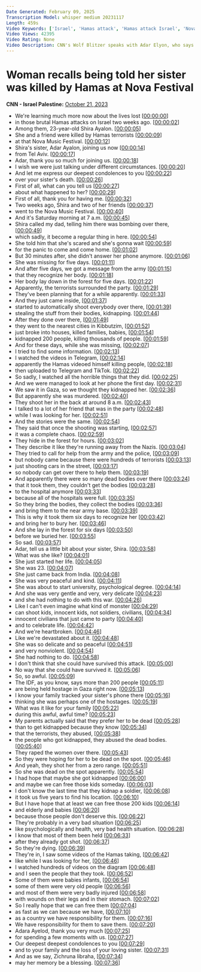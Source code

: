 ```yaml
---
Date Generated: February 09, 2025
Transcription Model: whisper medium 20231117
Length: 459s
Video Keywords: ['Israel', 'Hamas attack', 'Hamas attack Israel', 'Nova festival', 'Nova Festival Israel', 'Israeli Defense Forces', 'IDF', 'Israel Hamas victims', 'Israel Hamas war', 'Wolf Blitzer', 'Adar Elyon']
Video Views: 42395
Video Rating: None
Video Description: CNN's Wolf Blitzer speaks with Adar Elyon, who says the Israel Defense Forces used DNA to identify her sister as a victim of the Hamas attack at the Nova Festival. #CNN #News
---
```


# Woman recalls being told her sister was killed by Hamas at Nova Festival
**CNN - Israel Palestine:** [October 21, 2023](https://www.youtube.com/watch?v=SR_EAWjPUM0)
*  We're learning much more now about the lives lost [[00:00:00](https://www.youtube.com/watch?v=SR_EAWjPUM0&t=0.0s)]
*  in those brutal Hamas attacks on Israel two weeks ago. [[00:00:02](https://www.youtube.com/watch?v=SR_EAWjPUM0&t=2.3000000000000003s)]
*  Among them, 23-year-old Shira Ayalon. [[00:00:05](https://www.youtube.com/watch?v=SR_EAWjPUM0&t=5.94s)]
*  She and a friend were killed by Hamas terrorists [[00:00:09](https://www.youtube.com/watch?v=SR_EAWjPUM0&t=9.84s)]
*  at that Nova Music Festival. [[00:00:12](https://www.youtube.com/watch?v=SR_EAWjPUM0&t=12.44s)]
*  Shira's sister, Adar Ayalon, joining us now [[00:00:14](https://www.youtube.com/watch?v=SR_EAWjPUM0&t=14.620000000000001s)]
*  from Tel Aviv. [[00:00:17](https://www.youtube.com/watch?v=SR_EAWjPUM0&t=17.080000000000002s)]
*  Adar, thank you so much for joining us. [[00:00:18](https://www.youtube.com/watch?v=SR_EAWjPUM0&t=18.22s)]
*  I wish we were just talking under different circumstances. [[00:00:20](https://www.youtube.com/watch?v=SR_EAWjPUM0&t=20.02s)]
*  And let me express our deepest condolences to you [[00:00:22](https://www.youtube.com/watch?v=SR_EAWjPUM0&t=22.92s)]
*  over your sister's death. [[00:00:26](https://www.youtube.com/watch?v=SR_EAWjPUM0&t=26.12s)]
*  First of all, what can you tell us [[00:00:27](https://www.youtube.com/watch?v=SR_EAWjPUM0&t=27.72s)]
*  about what happened to her? [[00:00:29](https://www.youtube.com/watch?v=SR_EAWjPUM0&t=29.02s)]
*  First of all, thank you for having me. [[00:00:32](https://www.youtube.com/watch?v=SR_EAWjPUM0&t=32.8s)]
*  Two weeks ago, Shira and two of her friends [[00:00:37](https://www.youtube.com/watch?v=SR_EAWjPUM0&t=37.36s)]
*  went to the Nova Music Festival. [[00:00:40](https://www.youtube.com/watch?v=SR_EAWjPUM0&t=40.5s)]
*  And it's Saturday morning at 7 a.m. [[00:00:45](https://www.youtube.com/watch?v=SR_EAWjPUM0&t=45.28s)]
*  Shira called my dad, telling him there was bombing over there, [[00:00:49](https://www.youtube.com/watch?v=SR_EAWjPUM0&t=49.58s)]
*  which sadly, it become a regular thing in here. [[00:00:54](https://www.youtube.com/watch?v=SR_EAWjPUM0&t=54.739999999999995s)]
*  She told him that she's scared and she's gonna wait [[00:00:59](https://www.youtube.com/watch?v=SR_EAWjPUM0&t=59.64s)]
*  for the panic to come and come home. [[00:01:02](https://www.youtube.com/watch?v=SR_EAWjPUM0&t=62.94s)]
*  But 30 minutes after, she didn't answer her phone anymore. [[00:01:06](https://www.youtube.com/watch?v=SR_EAWjPUM0&t=66.25999999999999s)]
*  She was missing for five days. [[00:01:11](https://www.youtube.com/watch?v=SR_EAWjPUM0&t=71.46s)]
*  And after five days, we got a message from the army [[00:01:15](https://www.youtube.com/watch?v=SR_EAWjPUM0&t=75.1s)]
*  that they recognize her body. [[00:01:18](https://www.youtube.com/watch?v=SR_EAWjPUM0&t=78.34s)]
*  Her body lay down in the forest for five days. [[00:01:22](https://www.youtube.com/watch?v=SR_EAWjPUM0&t=82.44s)]
*  Apparently, the terrorists surrounded the party. [[00:01:29](https://www.youtube.com/watch?v=SR_EAWjPUM0&t=89.03999999999999s)]
*  They've been planning that for a while apparently. [[00:01:33](https://www.youtube.com/watch?v=SR_EAWjPUM0&t=93.78s)]
*  And they just came inside, [[00:01:37](https://www.youtube.com/watch?v=SR_EAWjPUM0&t=97.47999999999999s)]
*  started to automatically shoot everybody over there, [[00:01:39](https://www.youtube.com/watch?v=SR_EAWjPUM0&t=99.18s)]
*  stealing the stuff from their bodies, kidnapping. [[00:01:44](https://www.youtube.com/watch?v=SR_EAWjPUM0&t=104.62s)]
*  After they done over there, [[00:01:49](https://www.youtube.com/watch?v=SR_EAWjPUM0&t=109.34s)]
*  they went to the nearest cities in Kibbutzim, [[00:01:52](https://www.youtube.com/watch?v=SR_EAWjPUM0&t=112.22s)]
*  just broke into houses, killed families, babies, [[00:01:54](https://www.youtube.com/watch?v=SR_EAWjPUM0&t=114.62s)]
*  kidnapped 200 people, killing thousands of people. [[00:01:59](https://www.youtube.com/watch?v=SR_EAWjPUM0&t=119.78s)]
*  And for these days, while she was missing, [[00:02:07](https://www.youtube.com/watch?v=SR_EAWjPUM0&t=127.9s)]
*  I tried to find some information. [[00:02:13](https://www.youtube.com/watch?v=SR_EAWjPUM0&t=133.1s)]
*  I watched the videos in Telegram, [[00:02:14](https://www.youtube.com/watch?v=SR_EAWjPUM0&t=134.96s)]
*  apparently the Hamas videoed himself killing people, [[00:02:18](https://www.youtube.com/watch?v=SR_EAWjPUM0&t=138.22s)]
*  then uploaded to Telegram and TikTok. [[00:02:22](https://www.youtube.com/watch?v=SR_EAWjPUM0&t=142.74s)]
*  So sadly, I watched all the horrible things that they did. [[00:02:25](https://www.youtube.com/watch?v=SR_EAWjPUM0&t=145.14s)]
*  And we were managed to look at her phone the first day. [[00:02:31](https://www.youtube.com/watch?v=SR_EAWjPUM0&t=151.6s)]
*  We saw it in Gaza, so we thought they kidnapped her. [[00:02:36](https://www.youtube.com/watch?v=SR_EAWjPUM0&t=156.02s)]
*  But apparently she was murdered. [[00:02:40](https://www.youtube.com/watch?v=SR_EAWjPUM0&t=160.86s)]
*  They shoot her in the back at around 8 a.m. [[00:02:43](https://www.youtube.com/watch?v=SR_EAWjPUM0&t=163.66s)]
*  I talked to a lot of her friend that was in the party [[00:02:48](https://www.youtube.com/watch?v=SR_EAWjPUM0&t=168.42s)]
*  while I was looking for her. [[00:02:51](https://www.youtube.com/watch?v=SR_EAWjPUM0&t=171.98s)]
*  And the stories were the same. [[00:02:54](https://www.youtube.com/watch?v=SR_EAWjPUM0&t=174.9s)]
*  They said that once the shooting was starting, [[00:02:57](https://www.youtube.com/watch?v=SR_EAWjPUM0&t=177.22s)]
*  it was a complete chaos. [[00:02:59](https://www.youtube.com/watch?v=SR_EAWjPUM0&t=179.22s)]
*  They hide in the forest for hours. [[00:03:02](https://www.youtube.com/watch?v=SR_EAWjPUM0&t=182.14s)]
*  They describe it like they're running away from the Nazis. [[00:03:04](https://www.youtube.com/watch?v=SR_EAWjPUM0&t=184.78s)]
*  They tried to call for help from the army and the police, [[00:03:09](https://www.youtube.com/watch?v=SR_EAWjPUM0&t=189.62s)]
*  but nobody came because there were hundreds of terrorists [[00:03:13](https://www.youtube.com/watch?v=SR_EAWjPUM0&t=193.14s)]
*  just shooting cars in the street, [[00:03:17](https://www.youtube.com/watch?v=SR_EAWjPUM0&t=197.26s)]
*  so nobody can get over there to help them. [[00:03:19](https://www.youtube.com/watch?v=SR_EAWjPUM0&t=199.77999999999997s)]
*  And apparently there were so many dead bodies over there [[00:03:24](https://www.youtube.com/watch?v=SR_EAWjPUM0&t=204.98s)]
*  that it took them, they couldn't get the bodies [[00:03:28](https://www.youtube.com/watch?v=SR_EAWjPUM0&t=208.7s)]
*  to the hospital anymore [[00:03:33](https://www.youtube.com/watch?v=SR_EAWjPUM0&t=213.89999999999998s)]
*  because all of the hospitals were full. [[00:03:35](https://www.youtube.com/watch?v=SR_EAWjPUM0&t=215.01999999999998s)]
*  So they bring the bodies, they collect the bodies [[00:03:36](https://www.youtube.com/watch?v=SR_EAWjPUM0&t=216.89999999999998s)]
*  and bring them to the near army base. [[00:03:39](https://www.youtube.com/watch?v=SR_EAWjPUM0&t=219.66s)]
*  This is why it took them six days to recognize her [[00:03:42](https://www.youtube.com/watch?v=SR_EAWjPUM0&t=222.66s)]
*  and bring her to bury her. [[00:03:46](https://www.youtube.com/watch?v=SR_EAWjPUM0&t=226.9s)]
*  And she lay in the forest for six days [[00:03:50](https://www.youtube.com/watch?v=SR_EAWjPUM0&t=230.42s)]
*  before we buried her. [[00:03:55](https://www.youtube.com/watch?v=SR_EAWjPUM0&t=235.82s)]
*  So sad. [[00:03:57](https://www.youtube.com/watch?v=SR_EAWjPUM0&t=237.34s)]
*  Adar, tell us a little bit about your sister, Shira. [[00:03:58](https://www.youtube.com/watch?v=SR_EAWjPUM0&t=238.18s)]
*  What was she like? [[00:04:01](https://www.youtube.com/watch?v=SR_EAWjPUM0&t=241.26s)]
*  She just started her life. [[00:04:05](https://www.youtube.com/watch?v=SR_EAWjPUM0&t=245.42s)]
*  She was 23. [[00:04:07](https://www.youtube.com/watch?v=SR_EAWjPUM0&t=247.9s)]
*  She just came back from India. [[00:04:08](https://www.youtube.com/watch?v=SR_EAWjPUM0&t=248.94s)]
*  She was very peaceful and kind. [[00:04:11](https://www.youtube.com/watch?v=SR_EAWjPUM0&t=251.38s)]
*  She was about to start university, psychological degree. [[00:04:14](https://www.youtube.com/watch?v=SR_EAWjPUM0&t=254.66s)]
*  And she was very gentle and very, very delicate [[00:04:23](https://www.youtube.com/watch?v=SR_EAWjPUM0&t=263.06s)]
*  and she had nothing to do with this war. [[00:04:26](https://www.youtube.com/watch?v=SR_EAWjPUM0&t=266.14s)]
*  Like I can't even imagine what kind of monster [[00:04:29](https://www.youtube.com/watch?v=SR_EAWjPUM0&t=269.38s)]
*  can shoot kids, innocent kids, not soldiers, civilians, [[00:04:34](https://www.youtube.com/watch?v=SR_EAWjPUM0&t=274.5s)]
*  innocent civilians that just came to party [[00:04:40](https://www.youtube.com/watch?v=SR_EAWjPUM0&t=280.14s)]
*  and to celebrate life. [[00:04:42](https://www.youtube.com/watch?v=SR_EAWjPUM0&t=282.78s)]
*  And we're heartbroken. [[00:04:46](https://www.youtube.com/watch?v=SR_EAWjPUM0&t=286.14s)]
*  Like we're devastated about it. [[00:04:48](https://www.youtube.com/watch?v=SR_EAWjPUM0&t=288.46s)]
*  She was so delicate and so peaceful [[00:04:51](https://www.youtube.com/watch?v=SR_EAWjPUM0&t=291.02s)]
*  and very nonviolent. [[00:04:54](https://www.youtube.com/watch?v=SR_EAWjPUM0&t=294.22s)]
*  She had nothing to do. [[00:04:58](https://www.youtube.com/watch?v=SR_EAWjPUM0&t=298.22s)]
*  I don't think that she could have survived this attack. [[00:05:00](https://www.youtube.com/watch?v=SR_EAWjPUM0&t=300.06s)]
*  No way that she could have survived it. [[00:05:06](https://www.youtube.com/watch?v=SR_EAWjPUM0&t=306.06s)]
*  So, so awful. [[00:05:09](https://www.youtube.com/watch?v=SR_EAWjPUM0&t=309.7s)]
*  The IDF, as you know, says more than 200 people [[00:05:11](https://www.youtube.com/watch?v=SR_EAWjPUM0&t=311.02s)]
*  are being held hostage in Gaza right now. [[00:05:13](https://www.youtube.com/watch?v=SR_EAWjPUM0&t=313.74s)]
*  I know your family tracked your sister's phone there [[00:05:16](https://www.youtube.com/watch?v=SR_EAWjPUM0&t=316.46s)]
*  thinking she was perhaps one of the hostages. [[00:05:19](https://www.youtube.com/watch?v=SR_EAWjPUM0&t=319.34s)]
*  What was it like for your family [[00:05:22](https://www.youtube.com/watch?v=SR_EAWjPUM0&t=322.06s)]
*  during this awful, awful time? [[00:05:23](https://www.youtube.com/watch?v=SR_EAWjPUM0&t=323.9s)]
*  My parents actually said that they prefer her to be dead [[00:05:28](https://www.youtube.com/watch?v=SR_EAWjPUM0&t=328.14s)]
*  than to get kidnapped because they know [[00:05:34](https://www.youtube.com/watch?v=SR_EAWjPUM0&t=334.26s)]
*  that the terrorists, they abused, [[00:05:38](https://www.youtube.com/watch?v=SR_EAWjPUM0&t=338.26s)]
*  the people who got kidnapped, they abused the dead bodies. [[00:05:40](https://www.youtube.com/watch?v=SR_EAWjPUM0&t=340.3s)]
*  They raped the women over there. [[00:05:43](https://www.youtube.com/watch?v=SR_EAWjPUM0&t=343.7s)]
*  So they were hoping for her to be dead on the spot. [[00:05:46](https://www.youtube.com/watch?v=SR_EAWjPUM0&t=346.21999999999997s)]
*  And yeah, they shot her from a zero range. [[00:05:51](https://www.youtube.com/watch?v=SR_EAWjPUM0&t=351.65999999999997s)]
*  So she was dead on the spot apparently. [[00:05:54](https://www.youtube.com/watch?v=SR_EAWjPUM0&t=354.53999999999996s)]
*  I had hope that maybe she got kidnapped [[00:06:00](https://www.youtube.com/watch?v=SR_EAWjPUM0&t=360.65999999999997s)]
*  and maybe we can free those kids someday. [[00:06:03](https://www.youtube.com/watch?v=SR_EAWjPUM0&t=363.65999999999997s)]
*  I don't know the last time that they kidnap a soldier, [[00:06:08](https://www.youtube.com/watch?v=SR_EAWjPUM0&t=368.29999999999995s)]
*  it took us five years to find his location. [[00:06:10](https://www.youtube.com/watch?v=SR_EAWjPUM0&t=370.85999999999996s)]
*  But I have hope that at least we can free those 200 kids [[00:06:14](https://www.youtube.com/watch?v=SR_EAWjPUM0&t=374.97999999999996s)]
*  and elderly and babies [[00:06:20](https://www.youtube.com/watch?v=SR_EAWjPUM0&t=380.78s)]
*  because those people don't deserve this. [[00:06:22](https://www.youtube.com/watch?v=SR_EAWjPUM0&t=382.5s)]
*  They're probably in a very bad situation [[00:06:25](https://www.youtube.com/watch?v=SR_EAWjPUM0&t=385.74s)]
*  like psychologically and health, very bad health situation. [[00:06:28](https://www.youtube.com/watch?v=SR_EAWjPUM0&t=388.38s)]
*  I know that most of them been held [[00:06:33](https://www.youtube.com/watch?v=SR_EAWjPUM0&t=393.26000000000005s)]
*  after they already got shot. [[00:06:37](https://www.youtube.com/watch?v=SR_EAWjPUM0&t=397.98s)]
*  So they're dying. [[00:06:39](https://www.youtube.com/watch?v=SR_EAWjPUM0&t=399.5s)]
*  They're in, I saw some videos of the Hamas taking, [[00:06:42](https://www.youtube.com/watch?v=SR_EAWjPUM0&t=402.18s)]
*  like while I was looking for her, [[00:06:46](https://www.youtube.com/watch?v=SR_EAWjPUM0&t=406.66s)]
*  I watched hundreds of videos on the diagram [[00:06:48](https://www.youtube.com/watch?v=SR_EAWjPUM0&t=408.66s)]
*  and I seen the people that they took. [[00:06:52](https://www.youtube.com/watch?v=SR_EAWjPUM0&t=412.22s)]
*  Some of them were babies infants, [[00:06:54](https://www.youtube.com/watch?v=SR_EAWjPUM0&t=414.54s)]
*  some of them were very old people [[00:06:56](https://www.youtube.com/watch?v=SR_EAWjPUM0&t=416.34000000000003s)]
*  and most of them were very badly injured [[00:06:58](https://www.youtube.com/watch?v=SR_EAWjPUM0&t=418.34000000000003s)]
*  with wounds on their legs and in their stomach. [[00:07:02](https://www.youtube.com/watch?v=SR_EAWjPUM0&t=422.3s)]
*  So I really hope that we can free them [[00:07:04](https://www.youtube.com/watch?v=SR_EAWjPUM0&t=424.90000000000003s)]
*  as fast as we can because we have, [[00:07:10](https://www.youtube.com/watch?v=SR_EAWjPUM0&t=430.38s)]
*  as a country we have responsibility for them. [[00:07:16](https://www.youtube.com/watch?v=SR_EAWjPUM0&t=436.98s)]
*  We have responsibility for them to save them. [[00:07:20](https://www.youtube.com/watch?v=SR_EAWjPUM0&t=440.5s)]
*  Adara Ayelod, thank you very much [[00:07:25](https://www.youtube.com/watch?v=SR_EAWjPUM0&t=445.7s)]
*  for spending a few moments with us. [[00:07:27](https://www.youtube.com/watch?v=SR_EAWjPUM0&t=447.74s)]
*  Our deepest deepest condolences to you [[00:07:29](https://www.youtube.com/watch?v=SR_EAWjPUM0&t=449.22s)]
*  and to your family and the loss of your loving sister. [[00:07:31](https://www.youtube.com/watch?v=SR_EAWjPUM0&t=451.54s)]
*  And as we say, Zichruna libraha, [[00:07:34](https://www.youtube.com/watch?v=SR_EAWjPUM0&t=454.74s)]
*  may her memory be a blessing. [[00:07:36](https://www.youtube.com/watch?v=SR_EAWjPUM0&t=456.70000000000005s)]
